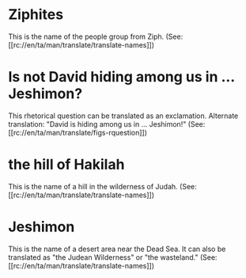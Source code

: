 # Ziphites

This is the name of the people group from Ziph. (See: [[rc://en/ta/man/translate/translate-names]])

# Is not David hiding among us in ... Jeshimon?

This rhetorical question can be translated as an exclamation. Alternate translation: "David is hiding among us in ... Jeshimon!" (See: [[rc://en/ta/man/translate/figs-rquestion]])

# the hill of Hakilah

This is the name of a hill in the wilderness of Judah. (See: [[rc://en/ta/man/translate/translate-names]])

# Jeshimon

This is the name of a desert area near the Dead Sea. It can also be translated as "the Judean Wilderness" or "the wasteland." (See: [[rc://en/ta/man/translate/translate-names]])

